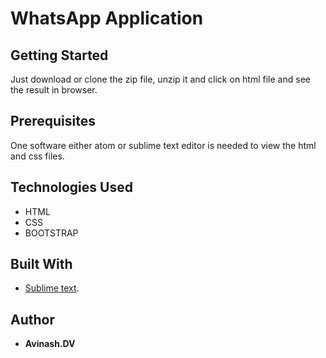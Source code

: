 # WhatsApp Application

## Getting Started
Just download or clone the zip file, unzip it and click on html file and see the result in browser.

## Prerequisites
One software either atom or sublime text editor is needed to view the html and css files.

## Technologies Used
* HTML
* CSS
* BOOTSTRAP

## Built With
* [Sublime text](https://www.sublimetext.com/).

## Author

* **Avinash.DV** 

